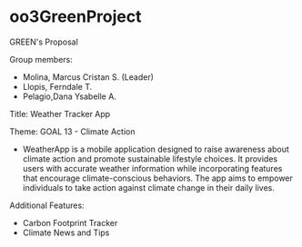 # oo3GreenProject

GREEN's Proposal

Group members:
- Molina, Marcus Cristan S. (Leader)
- Llopis, Ferndale T.
- Pelagio,Dana Ysabelle A.


Title: Weather Tracker App

Theme: GOAL 13 - Climate Action

- WeatherApp is a mobile application designed to raise awareness about climate action and promote sustainable lifestyle choices. It provides users with accurate weather information while incorporating features that encourage climate-conscious behaviors. The app aims to empower individuals to take action against climate change in their daily lives.

Additional Features:
- Carbon Footprint Tracker
- Climate News and Tips

